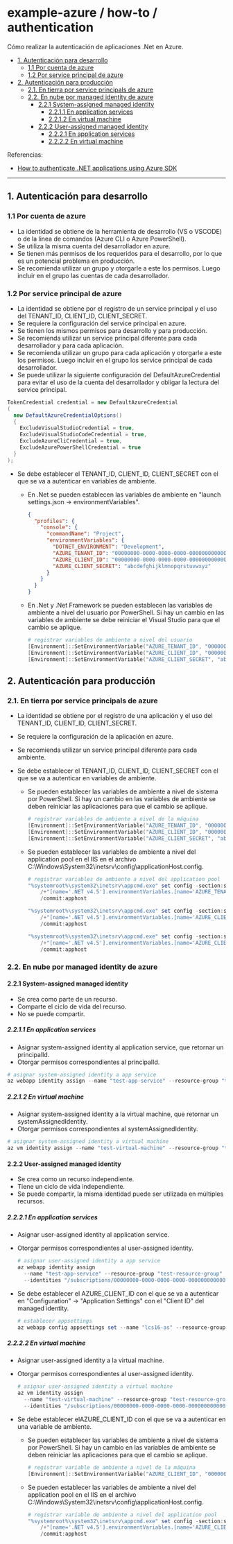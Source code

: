 # example-azure / how-to / authentication

Cómo realizar la autenticación de aplicaciones .Net en Azure.

- [1. Autenticación para desarrollo](#1-autenticación-para-desarrollo)
  - [1.1 Por cuenta de azure](#11-por-cuenta-de-azure)
  - [1.2 Por service principal de azure](#12-por-service-principal-de-azure)
- [2. Autenticación para producción](#2-autenticación-para-producción)
  - [2.1. En tierra por service principals de azure](#21-en-tierra-por-service-principals-de-azure)
  - [2.2. En nube por managed identity de azure](#22-en-nube-por-managed-identity-de-azure)
    - [2.2.1 System-assigned managed identity](#221-system-assigned-managed-identity)
      - [2.2.1.1 En application services](#2211-en-application-services)
      - [2.2.1.2 En virtual machine](#2212-en-virtual-machine)
    - [2.2.2 User-assigned managed identity](#222-user-assigned-managed-identity)
      - [2.2.2.1 En application services](#2221-en-application-services)
      - [2.2.2.2 En virtual machine](#2222-en-virtual-machine)

Referencias:

- [How to authenticate .NET applications using Azure SDK](https://learn.microsoft.com/en-us/dotnet/azure/sdk/authentication)

---

## 1. Autenticación para desarrollo

### 1.1 Por cuenta de azure

- La identidad se obtiene de la herramienta de desarrollo (VS o VSCODE) o de la linea de comandos (Azure CLI o Azure PowerShell).
- Se utiliza la misma cuenta del desarrollador en azure.
- Se tienen más permisos de los requeridos para el desarrollo, por lo que es un potencial problema en producción.
- Se recomienda utilizar un grupo y otorgarle a este los permisos. Luego incluir en el grupo las cuentas de cada desarrollador.

### 1.2 Por service principal de azure

- La identidad se obtiene por el registro de un service principal y el uso del TENANT_ID, CLIENT_ID, CLIENT_SECRET.
- Se requiere la configuración del service principal en azure.
- Se tienen los mismos permisos para desarrollo y para producción.
- Se recomienda utilizar un service principal diferente para cada desarrollador y para cada aplicación.
- Se recomienda utilizar un grupo para cada aplicación y otorgarle a este los permisos. Luego incluir en el grupo los service principal de cada desarrollador.
- Se puede utilizar la siguiente configuración del DefaultAzureCredential para evitar el uso de la cuenta del desarrollador y obligar la lectura del service principal.

```csharp
TokenCredential credential = new DefaultAzureCredential
(
  new DefaultAzureCredentialOptions()
  {
    ExcludeVisualStudioCredential = true,
    ExcludeVisualStudioCodeCredential = true,
    ExcludeAzureCliCredential = true,
    ExcludeAzurePowerShellCredential = true
  }
);
```

- Se debe establecer el TENANT_ID, CLIENT_ID, CLIENT_SECRET con el que se va a autenticar en variables de ambiente.

  - En .Net se pueden establecen las variables de ambiente en "launch settings.json -> environmentVariables".

    ```json
    {
      "profiles": {
        "console": {
          "commandName": "Project",
          "environmentVariables": {
            "DOTNET_ENVIRONMENT": "Development",
            "AZURE_TENANT_ID": "00000000-0000-0000-0000-000000000000",
            "AZURE_CLIENT_ID": "00000000-0000-0000-0000-000000000000",
            "AZURE_CLIENT_SECRET": "abcdefghijklmnopqrstuvwxyz"
          }
        }
      }
    }
    ```

  - En .Net y .Net Framework se pueden establecen las variables de ambiente a nivel del usuario por PowerShell. Si hay un cambio en las variables de ambiente se debe reiniciar el Visual Studio para que el cambio se aplique.

    ```powershell
    # registrar variables de ambiente a nivel del usuario
    [Environment]::SetEnvironmentVariable("AZURE_TENANT_ID", "00000000-0000-0000-0000-000000000000", "User")
    [Environment]::SetEnvironmentVariable("AZURE_CLIENT_ID", "00000000-0000-0000-0000-000000000000", "User")
    [Environment]::SetEnvironmentVariable("AZURE_CLIENT_SECRET", "abcdefghijklmnopqrstuvwxyz", "User")
    ```

## 2. Autenticación para producción

### 2.1. En tierra por service principals de azure

- La identidad se obtiene por el registro de una aplicación y el uso del TENANT_ID, CLIENT_ID, CLIENT_SECRET.
- Se requiere la configuración de la aplicación en azure.
- Se recomienda utilizar un service principal diferente para cada ambiente.
- Se debe establecer el TENANT_ID, CLIENT_ID, CLIENT_SECRET con el que se va a autenticar en variables de ambiente.

  - Se pueden establecer las variables de ambiente a nivel de sistema por PowerShell. Si hay un cambio en las variables de ambiente se deben reiniciar las aplicaciones para que el cambio se aplique.

    ```powershell
    # registrar variables de ambiente a nivel de la máquina
    [Environment]::SetEnvironmentVariable("AZURE_TENANT_ID", "00000000-0000-0000-0000-000000000000", "Machine")
    [Environment]::SetEnvironmentVariable("AZURE_CLIENT_ID", "00000000-0000-0000-0000-000000000000", "Machine")
    [Environment]::SetEnvironmentVariable("AZURE_CLIENT_SECRET", "abcdefghijklmnopqrstuvwxyz", "Machine")
    ```

  - Se pueden establecer las variables de ambiente a nivel del application pool en el IIS en el archivo C:\Windows\System32\inetsrv\config\applicationHost.config.

    ```powershell
    # registrar variables de ambiente a nivel del application pool
    "%systemroot%\system32\inetsrv\appcmd.exe" set config -section:system.applicationHost/applicationPools
        /+"[name='.NET v4.5'].environmentVariables.[name='AZURE_TENANT_ID',value='00000000-0000-0000-0000-000000000000']"
        /commit:apphost

    "%systemroot%\system32\inetsrv\appcmd.exe" set config -section:system.applicationHost/applicationPools
        /+"[name='.NET v4.5'].environmentVariables.[name='AZURE_CLIENT_ID',value='00000000-0000-0000-0000-000000000000']"
        /commit:apphost

    "%systemroot%\system32\inetsrv\appcmd.exe" set config -section:system.applicationHost/applicationPools
        /+"[name='.NET v4.5'].environmentVariables.[name='AZURE_CLIENT_SECRET',value='abcdefghijklmnopqrstuvwxyz']"
        /commit:apphost
    ```

### 2.2. En nube por managed identity de azure

#### 2.2.1 System-assigned managed identity

- Se crea como parte de un recurso.
- Comparte el ciclo de vida del recurso.
- No se puede compartir.

##### 2.2.1.1 En application services

- Asignar system-assigned identity al application service, que retornar un principalId.
- Otorgar permisos correspondientes al principalId.

```powershell
# asignar system-assigned identity a app service
az webapp identity assign --name "test-app-service" --resource-group "test-resource-group"
```

##### 2.2.1.2 En virtual machine

- Asignar system-assigned identity a la virtual machine, que retornar un systemAssignedIdentity.
- Otorgar permisos correspondientes al systemAssignedIdentity.

```powershell
# asignar system-assigned identity a virtual machine
az vm identity assign --name "test-virtual-machine" --resource-group "test-resource-group"
```

#### 2.2.2 User-assigned managed identity

- Se crea como un recurso independiente.
- Tiene un ciclo de vida independiente.
- Se puede compartir, la misma identidad puede ser utilizada en múltiples recursos.

##### 2.2.2.1 En application services

- Asignar user-assigned identity al application service.
- Otorgar permisos correspondientes al user-assigned identity.

  ```powershell
  # asignar user-assigned identity a app service
  az webapp identity assign
    --name "test-app-service" --resource-group "test-resource-group"
    --identities "/subscriptions/00000000-0000-0000-0000-000000000000/resourcegroups/test-resource-group/providers/Microsoft.ManagedIdentity/userAssignedIdentities/test-managed-identity"
  ```

- Se debe establecer el AZURE_CLIENT_ID con el que se va a autenticar en "Configuration" -> "Application Settings" con el "Client ID" del managed identity.

  ```powershell
  # establecer appsettings
  az webapp config appsettings set --name "lcs16-as" --resource-group "lcs16-rg" --settings 'AZURE_CLIENT_ID=69c220ea-f2f1-4c5a-a324-b7523c94118c'
  ```

##### 2.2.2.2 En virtual machine

- Asignar user-assigned identity a la virtual machine.
- Otorgar permisos correspondientes al user-assigned identity.

  ```powershell
  # asignar user-assigned identity a virtual machine
  az vm identity assign
    --name "test-virtual-machine" --resource-group "test-resource-group"
    --identities "/subscriptions/00000000-0000-0000-0000-000000000000/resourcegroups/test-resource-group/providers/Microsoft.ManagedIdentity/userAssignedIdentities/test-managed-identity"
  ```

- Se debe establecer elAZURE_CLIENT_ID con el que se va a autenticar en una variable de ambiente.

  - Se pueden establecer las variables de ambiente a nivel de sistema por PowerShell. Si hay un cambio en las variables de ambiente se deben reiniciar las aplicaciones para que el cambio se aplique.

    ```powershell
    # registrar variable de ambiente a nivel de la máquina
    [Environment]::SetEnvironmentVariable("AZURE_CLIENT_ID", "00000000-0000-0000-0000-000000000000", "Machine")
    ```

  - Se pueden establecer las variables de ambiente a nivel del application pool en el IIS en el archivo C:\Windows\System32\inetsrv\config\applicationHost.config.

    ```powershell
    # registrar variable de ambiente a nivel del application pool
    "%systemroot%\system32\inetsrv\appcmd.exe" set config -section:system.applicationHost/applicationPools
        /+"[name='.NET v4.5'].environmentVariables.[name='AZURE_CLIENT_ID',value='00000000-0000-0000-0000-000000000000']"
        /commit:apphost
    ```
